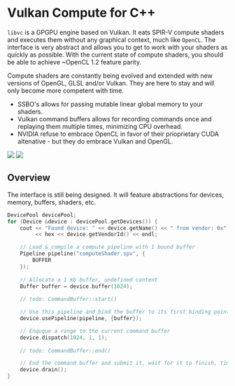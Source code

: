# Vulkan Compute for C++
```libvc``` is a GPGPU engine based on Vulkan. It eats SPIR-V compute shaders and executes them without any graphical context, much like ```OpenCL```. The interface is very abstract and allows you to get to work with your shaders as quickly as possible. With the current state of compute shaders, you should be able to achieve ~OpenCL 1.2 feature parity.

Compute shaders are constantly being evolved and extended with new versions of OpenGL, GLSL and/or Vulkan. They are here to stay and will only become more competent with time.

* SSBO's allows for passing mutable linear global memory to your shaders.
* Vulkan command buffers allows for recording commands once and replaying them multiple times, minimizing CPU overhead.
* NVIDIA refuse to embrace OpenCL in favor of their prioprietary CUDA altenative - but they do embrace Vulkan and OpenGL.

![](vulkan.png) ![](spir.png)

## Overview
The interface is still being designed. It will feature abstractions for devices, memory, buffers, shaders, etc.

```c++
DevicePool devicePool;
for (Device &device : devicePool.getDevices()) {
    cout << "Found device: " << device.getName() << " from vendor: 0x"
         << hex << device.getVendorId() << endl;

    // Load & compile a compute pipeline with 1 bound buffer
    Pipeline pipeline("computeShader.spv", {
        BUFFER
    });
    
    // Allocate a 1 kb buffer, undefined content
    Buffer buffer = device.buffer(1024);
    
    // todo: CommandBuffer::start()

    // Use this pipeline and bind the buffer to its first binding point    
    device.usePipeline(pipeline, {buffer});

    // Enquque a range to the current command buffer
    device.dispatch(1024, 1, 1);
    
    // todo: CommandBuffer::end()

    // End the command buffer and submit it, wait for it to finish, time it
    device.drain();
}
```

